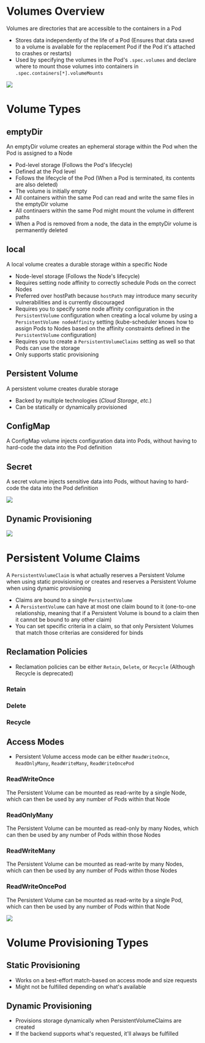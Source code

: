# Volumes Overview

Volumes are directories that are accessible to the containers in a Pod

* Stores data independently of the life of a Pod (Ensures that data saved to a volume is available for the replacement Pod if the Pod it's attached to crashes or restarts)
* Used by specifying the volumes in the Pod's `.spec.volumes` and declare where to mount those volumes into containers in `.spec.containers[*].volumeMounts`

![](https://github.com/JonmarCorpuz/SecondBrain/blob/main/Assets/Whitespace.png)

# Volume Types

## emptyDir

An emptyDir volume creates an ephemeral storage within the Pod when the Pod is assigned to a Node

* Pod-level storage (Follows the Pod's lifecycle)
* Defined at the Pod level
* Follows the lifecycle of the Pod (When a Pod is terminated, its contents are also deleted)
* The volume is initially empty
* All containers within the same Pod can read and write the same files in the emptyDir volume
* All continaers within the same Pod might mount the volume in different paths
* When a Pod is removed from a node, the data in the emptyDir volume is permanently deleted

## local

  A local volume creates a durable storage within a specific Node

* Node-level storage (Follows the Node's lifecycle)
* Requires setting node affinity to correctly schedule Pods on the correct Nodes
* Preferred over hostPath because `hostPath` may introduce many security vulnerabilities and is currently discouraged
* Requires you to specify some node affinity configuration in the `PersistentVolume` configuration when creating a local volume by using a `PersistentVolume nodeAffinity` setting (kube-scheduler knows how to assign Pods to Nodes based on the affinity constraints defined in the `PersistentVolume` configuration)
* Requires you to create a `PersistentVolumeClaims` setting as well so that Pods can use the storage
* Only supports static provisioning

## Persistent Volume

A persistent volume creates durable storage 

* Backed by multiple technologies (*Cloud Storage*, *etc.*)
* Can be statically or dynamically provisioned

## ConfigMap

A ConfigMap volume injects configuration data into Pods, without having to hard-code the data into the Pod definition

## Secret

A secret volume injects sensitive data into Pods, without having to hard-code the data into the Pod definition

![](https://github.com/JonmarCorpuz/SecondBrain/blob/main/Assets/Whitespace.png)

## Dynamic Provisioning

![](https://github.com/JonmarCorpuz/SecondBrain/blob/main/Assets/Whitespace.png)

# Persistent Volume Claims

A `PersistentVolumeClaim` is what actually reserves a Persistent Volume when using static provisioning or creates and reserves a Persistent Volume when using dynamic provisioning

* Claims are bound to a single `PersistentVolume`
* A `PersistentVolume` can have at most one claim bound to it (one-to-one relationship, meaning that if a Persistent Volume is bound to a claim then it cannot be bound to any other claim)
* You can set specific criteria in a claim, so that only Persistent Volumes that match those criterias are considered for binds

## Reclamation Policies

* Reclamation policies can be either `Retain`, `Delete`, or `Recycle` (Although Recycle is deprecated)

### Retain

### Delete

### Recycle

## Access Modes

* Persistent Volume access mode can be either `ReadWriteOnce`, `ReadOnlyMany`, `ReadWriteMany`, `ReadWriteOncePod`

### ReadWriteOnce

The Persistent Volume can be mounted as read-write by a single Node, which can then be used by any number of Pods within that Node

### ReadOnlyMany

The Persistent Volume can be mounted as read-only by many Nodes, which can then be used by any number of Pods within those Nodes

### ReadWriteMany

The Persistent Volume can be mounted as read-write by many Nodes, which can then be used by any number of Pods within those Nodes

### ReadWriteOncePod

The Persistent Volume can be mounted  as read-write by a single Pod, which can then be used by any number of Pods within that Node

![](https://github.com/JonmarCorpuz/SecondBrain/blob/main/Assets/Whitespace.png)

# Volume Provisioning Types

## Static Provisioning

* Works on a best-effort match-based on access mode and size requests
* Might not be fulfilled depending on what's available

## Dynamic Provisioning

* Provisions storage dynamically when PersistentVolumeClaims are created
* If the backend supports what's requested, it'll always be fulfilled
